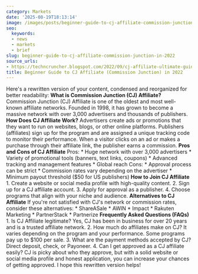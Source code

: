 ```yaml
---
category: Markets
date: '2025-08-19T18:13:14'
image: /images/posts/beginner-guide-to-cj-affiliate-commission-junction-in-2022.webp
seo:
  keywords:
  - news
  - markets
  - brief
slug: beginner-guide-to-cj-affiliate-commission-junction-in-2022
source_urls:
- https://techncruncher.blogspot.com/2022/09/cj-affiliate-ultimate-guide-to.html
title: Beginner Guide to CJ Affiliate (Commission Junction) in 2022
---
```


Here's a rewritten version of your content, condensed and reorganized for better readability:  **What is Commission Junction (CJ) Affiliate?**  Commission Junction (CJ) Affiliate is one of the oldest and most well-known affiliate networks. Founded in 1998, it has grown to become a massive network with over 3,000 advertisers and thousands of publishers.  **How Does CJ Affiliate Work?**  Advertisers create ads or promotions that they want to run on websites, blogs, or other online platforms. Publishers (affiliates) sign up for the program and are assigned a unique tracking code to monitor their performance. When a visitor clicks on an ad or makes a purchase through their affiliate link, the publisher earns a commission.  **Pros and Cons of CJ Affiliate**  Pros:  * Huge network with over 3,000 advertisers * Variety of promotional tools (banners, text links, coupons) * Advanced tracking and management features * Global reach  Cons:  * Approval process can be strict * Commission rates vary depending on the advertiser * Minimum payout threshold ($50 for US publishers)  **How to Join CJ Affiliate**  1. Create a website or social media profile with high-quality content. 2. Sign up for a CJ affiliate account. 3. Apply for approval as a publisher. 4. Choose programs that align with your niche and audience.  **Alternatives to CJ Affiliate**  If you're not satisfied with CJ's network or commission rates, consider these alternatives:  * ShareASale * AWIN * Impact * Rakuten Marketing * PartnerStack * Partnerize  **Frequently Asked Questions (FAQs)**  1. Is CJ Affiliate legitimate? Yes, CJ has been in business for over 20 years and is a trusted affiliate network. 2. How much do affiliates make on CJ? It varies depending on the program and your performance. Some programs pay up to $100 per sale. 3. What are the payment methods accepted by CJ? Direct deposit, check, or Payoneer. 4. Can I get approved as a CJ affiliate easily? CJ is picky about who they approve, but with a solid website or social media profile and honest application, you can increase your chances of getting approved.  I hope this rewritten version helps!